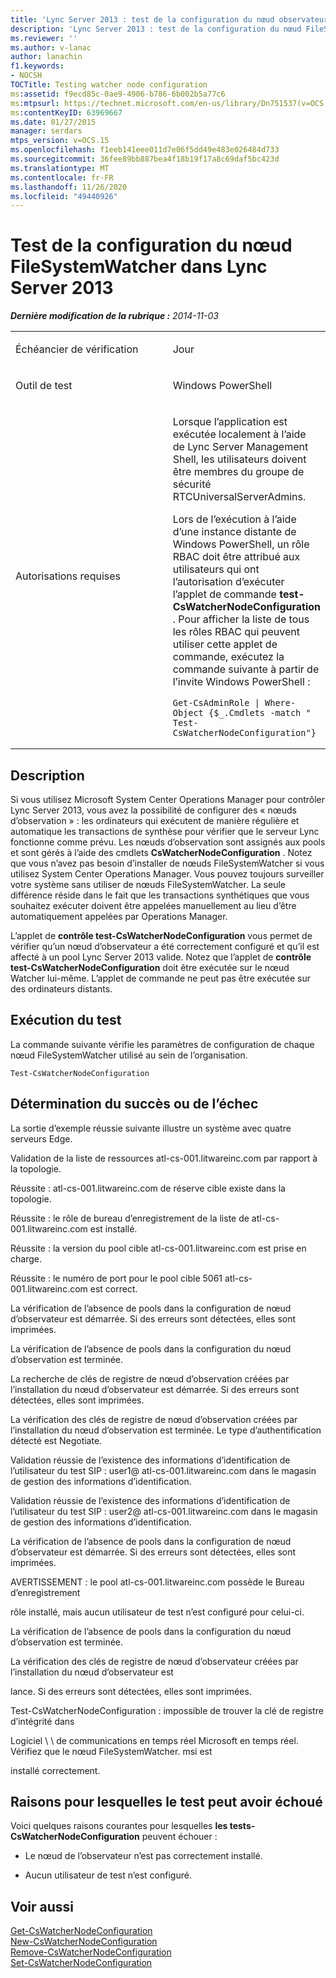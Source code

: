 ```yaml
---
title: 'Lync Server 2013 : test de la configuration du nœud observateur d’observateurs'
description: 'Lync Server 2013 : test de la configuration du nœud FileSystemWatcher.'
ms.reviewer: ''
ms.author: v-lanac
author: lanachin
f1.keywords:
- NOCSH
TOCTitle: Testing watcher node configuration
ms:assetid: f9ecd85c-0ae9-4906-b786-6b002b5a77c6
ms:mtpsurl: https://technet.microsoft.com/en-us/library/Dn751537(v=OCS.15)
ms:contentKeyID: 63969667
ms.date: 01/27/2015
manager: serdars
mtps_version: v=OCS.15
ms.openlocfilehash: f1eeb141eee011d7e06f5dd49e483e026484d733
ms.sourcegitcommit: 36fee89bb887bea4f18b19f17a8c69daf5bc423d
ms.translationtype: MT
ms.contentlocale: fr-FR
ms.lasthandoff: 11/26/2020
ms.locfileid: "49440926"
---
```

# <a name="testing-watcher-node-configuration-in-lync-server-2013"></a>Test de la configuration du nœud FileSystemWatcher dans Lync Server 2013

<div data-xmlns="http://www.w3.org/1999/xhtml">

<div class="topic" data-xmlns="http://www.w3.org/1999/xhtml" data-msxsl="urn:schemas-microsoft-com:xslt" data-cs="https://msdn.microsoft.com/">

<div data-asp="https://msdn2.microsoft.com/asp">



</div>

<div id="mainSection">

<div id="mainBody">

<span> </span>

_**Dernière modification de la rubrique :** 2014-11-03_


<table>
<colgroup>
<col style="width: 50%" />
<col style="width: 50%" />
</colgroup>
<tbody>
<tr class="odd">
<td><p>Échéancier de vérification</p></td>
<td><p>Jour</p></td>
</tr>
<tr class="even">
<td><p>Outil de test</p></td>
<td><p>Windows PowerShell</p></td>
</tr>
<tr class="odd">
<td><p>Autorisations requises</p></td>
<td><p>Lorsque l’application est exécutée localement à l’aide de Lync Server Management Shell, les utilisateurs doivent être membres du groupe de sécurité RTCUniversalServerAdmins.</p>
<p>Lors de l’exécution à l’aide d’une instance distante de Windows PowerShell, un rôle RBAC doit être attribué aux utilisateurs qui ont l’autorisation d’exécuter l’applet de commande <strong>test-CsWatcherNodeConfiguration</strong> . Pour afficher la liste de tous les rôles RBAC qui peuvent utiliser cette applet de commande, exécutez la commande suivante à partir de l’invite Windows PowerShell :</p>
<pre><code>Get-CsAdminRole | Where-Object {$_.Cmdlets -match &quot; Test-CsWatcherNodeConfiguration&quot;}</code></pre></td>
</tr>
</tbody>
</table>


<div>

## <a name="description"></a>Description

Si vous utilisez Microsoft System Center Operations Manager pour contrôler Lync Server 2013, vous avez la possibilité de configurer des « nœuds d’observation » : les ordinateurs qui exécutent de manière régulière et automatique les transactions de synthèse pour vérifier que le serveur Lync fonctionne comme prévu. Les nœuds d’observation sont assignés aux pools et sont gérés à l’aide des cmdlets **CsWatcherNodeConfiguration** . Notez que vous n’avez pas besoin d’installer de nœuds FileSystemWatcher si vous utilisez System Center Operations Manager. Vous pouvez toujours surveiller votre système sans utiliser de nœuds FileSystemWatcher. La seule différence réside dans le fait que les transactions synthétiques que vous souhaitez exécuter doivent être appelées manuellement au lieu d’être automatiquement appelées par Operations Manager.

L’applet de **contrôle test-CsWatcherNodeConfiguration** vous permet de vérifier qu’un nœud d’observateur a été correctement configuré et qu’il est affecté à un pool Lync Server 2013 valide. Notez que l’applet de **contrôle test-CsWatcherNodeConfiguration** doit être exécutée sur le nœud Watcher lui-même. L’applet de commande ne peut pas être exécutée sur des ordinateurs distants.

</div>

<div>

## <a name="running-the-test"></a>Exécution du test

La commande suivante vérifie les paramètres de configuration de chaque nœud FileSystemWatcher utilisé au sein de l’organisation.

    Test-CsWatcherNodeConfiguration

</div>

<div>

## <a name="determining-success-or-failure"></a>Détermination du succès ou de l’échec

La sortie d’exemple réussie suivante illustre un système avec quatre serveurs Edge.

Validation de la liste de ressources atl-cs-001.litwareinc.com par rapport à la topologie.

Réussite : atl-cs-001.litwareinc.com de réserve cible existe dans la topologie.

Réussite : le rôle de bureau d’enregistrement de la liste de atl-cs-001.litwareinc.com est installé.

Réussite : la version du pool cible atl-cs-001.litwareinc.com est prise en charge.

Réussite : le numéro de port pour le pool cible 5061 atl-cs-001.litwareinc.com est correct.

La vérification de l’absence de pools dans la configuration de nœud d’observateur est démarrée. Si des erreurs sont détectées, elles sont imprimées.

La vérification de l’absence de pools dans la configuration du nœud d’observation est terminée.

La recherche de clés de registre de nœud d’observation créées par l’installation du nœud d’observateur est démarrée. Si des erreurs sont détectées, elles sont imprimées.

La vérification des clés de registre de nœud d’observation créées par l’installation du nœud d’observation est terminée. Le type d’authentification détecté est Negotiate.

Validation réussie de l’existence des informations d’identification de l’utilisateur du test SIP : user1@ atl-cs-001.litwareinc.com dans le magasin de gestion des informations d’identification.

Validation réussie de l’existence des informations d’identification de l’utilisateur du test SIP : user2@ atl-cs-001.litwareinc.com dans le magasin de gestion des informations d’identification.

La vérification de l’absence de pools dans la configuration de nœud d’observateur est démarrée. Si des erreurs sont détectées, elles sont imprimées.

AVERTISSEMENT : le pool atl-cs-001.litwareinc.com possède le Bureau d’enregistrement

rôle installé, mais aucun utilisateur de test n’est configuré pour celui-ci.

La vérification de l’absence de pools dans la configuration du nœud d’observation est terminée.

La vérification des clés de registre de nœud d’observateur créées par l’installation du nœud d’observateur est

lance. Si des erreurs sont détectées, elles sont imprimées.

Test-CsWatcherNodeConfiguration : impossible de trouver la clé de registre d’intégrité dans

Logiciel \\ \\ de communications en temps réel Microsoft en temps réel. Vérifiez que le nœud FileSystemWatcher. msi est

installé correctement.

</div>

<div>

## <a name="reasons-why-the-test-might-have-failed"></a>Raisons pour lesquelles le test peut avoir échoué

Voici quelques raisons courantes pour lesquelles **les tests-CsWatcherNodeConfiguration** peuvent échouer :

  - Le nœud de l’observateur n’est pas correctement installé.

  - Aucun utilisateur de test n’est configuré.

</div>

<div>

## <a name="see-also"></a>Voir aussi


[Get-CsWatcherNodeConfiguration](https://docs.microsoft.com/powershell/module/skype/Get-CsWatcherNodeConfiguration)  
[New-CsWatcherNodeConfiguration](https://docs.microsoft.com/powershell/module/skype/New-CsWatcherNodeConfiguration)  
[Remove-CsWatcherNodeConfiguration](https://docs.microsoft.com/powershell/module/skype/Remove-CsWatcherNodeConfiguration)  
[Set-CsWatcherNodeConfiguration](https://docs.microsoft.com/powershell/module/skype/Set-CsWatcherNodeConfiguration)  
  

</div>

</div>

<span> </span>

</div>

</div>

</div>

